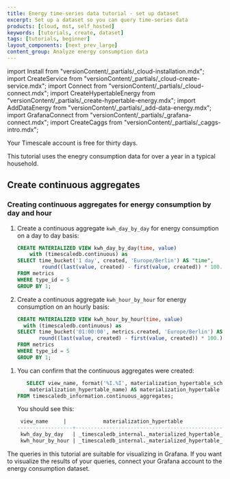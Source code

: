 ```yaml
---
title: Energy time-series data tutorial - set up dataset
excerpt: Set up a dataset so you can query time-series data
products: [cloud, mst, self_hosted]
keywords: [tutorials, create, dataset]
tags: [tutorials, beginner]
layout_components: [next_prev_large]
content_group: Analyze energy consumption data
---
```


import Install from "versionContent/_partials/_cloud-installation.mdx";
import CreateService from "versionContent/_partials/_cloud-create-service.mdx";
import Connect from "versionContent/_partials/_cloud-connect.mdx";
import CreateHypertableEnergy from "versionContent/_partials/_create-hypertable-energy.mdx";
import AddDataEnergy from "versionContent/_partials/_add-data-energy.mdx";
import GrafanaConnect from "versionContent/_partials/_grafana-connect.mdx";
import CreateCaggs from "versionContent/_partials/_caggs-intro.mdx";

<Collapsible heading="Sign up for Timescale">

Your Timescale account is free for thirty days.

<Install />

</Collapsible>

<Collapsible heading="Create a service">

<CreateService demoData={false} />

</Collapsible>

<Collapsible heading="Connect to your service">

<Connect />

</Collapsible>

<Collapsible heading="The dataset">

This tutorial uses the enegry consumption data for over a year in a typical household.

<CreateHypertableEnergy />

<AddDataEnergy />

</Collapsible>

<Collapsible heading="Downsampling the data">

<CreateCaggs />

## Create continuous aggregates

<Procedure>

### Creating continuous aggregates for energy consumption by day and hour

1.  Create a continuous aggregate `kwh_day_by_day` for energy consumption on a
    day to day basis:

    ```sql
    CREATE MATERIALIZED VIEW kwh_day_by_day(time, value)
        with (timescaledb.continuous) as
    SELECT time_bucket('1 day', created, 'Europe/Berlin') AS "time",
            round((last(value, created) - first(value, created)) * 100.) / 100. AS value
    FROM metrics
    WHERE type_id = 5
    GROUP BY 1;
    ```

1.  Create a continuous aggregate `kwh_hour_by_hour` for energy consumption on
    an hourly basis:

    ```sql
    CREATE MATERIALIZED VIEW kwh_hour_by_hour(time, value)
      with (timescaledb.continuous) as
    SELECT time_bucket('01:00:00', metrics.created, 'Europe/Berlin') AS "time",
           round((last(value, created) - first(value, created)) * 100.) / 100. AS value
    FROM metrics
    WHERE type_id = 5
    GROUP BY 1;
    ```

</Procedure>

1.  You can confirm that the continuous aggregates were created:

    ```sql
       SELECT view_name, format('%I.%I', materialization_hypertable_schema,
        materialization_hypertable_name) AS materialization_hypertable
    FROM timescaledb_information.continuous_aggregates;
    ```

    You should see this:

    ```sql
     view_name     |            materialization_hypertable            
    ------------------+--------------------------------------------------
     kwh_day_by_day   | _timescaledb_internal._materialized_hypertable_2
     kwh_hour_by_hour | _timescaledb_internal._materialized_hypertable_3

    ```

</Collapsible>

<Collapsible heading="Connect to Grafana">

The queries in this tutorial are suitable for visualizing in Grafana. If you
want to visualize the results of your queries, connect your Grafana account to
the energy consumption dataset.

<GrafanaConnect />

</Collapsible>
